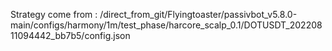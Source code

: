 Strategy come from : /direct_from_git/Flyingtoaster/passivbot_v5.8.0-main/configs/harmony/1m/test_phase/harcore_scalp_0.1/DOTUSDT_20220811094442_bb7b5/config.json
